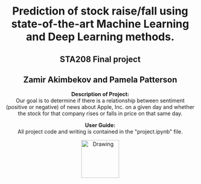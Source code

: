 <center> <h1> Prediction of stock raise/fall using state-of-the-art Machine Learning and Deep Learning methods. </h1>

<h2> STA208 Final project </h2>
<h2> Zamir Akimbekov and Pamela Patterson </h2>

__Description of Project:__  
Our goal is to determine if there is a relationship between sentiment (positive or negative) of news about Apple, Inc. on a given day and whether the stock for that company rises or falls in price on that same day. 


__User Guide:__  
All project code and writing is contained in the "project.ipynb" file. 

<center><img src="https://stockmarketvideo.com/wp-content/uploads/2016/04/stock-market-prediction.jpg" alt="Drawing" style="width: 100px;"></center>



